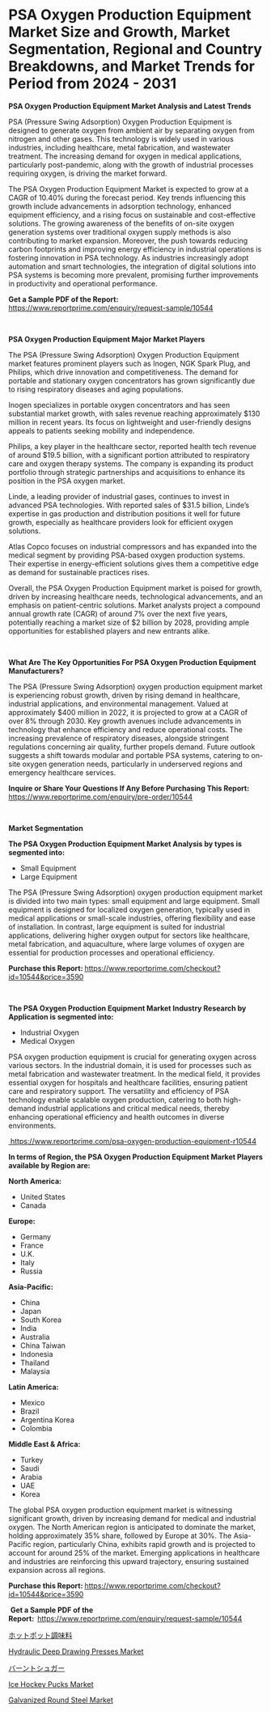 <p><h1>PSA Oxygen Production Equipment Market Size and Growth, Market Segmentation, Regional and Country Breakdowns, and Market Trends for Period from 2024 -  2031</h1></p><p><strong>PSA Oxygen Production Equipment Market Analysis and Latest Trends</strong></p>
<p><p>PSA (Pressure Swing Adsorption) Oxygen Production Equipment is designed to generate oxygen from ambient air by separating oxygen from nitrogen and other gases. This technology is widely used in various industries, including healthcare, metal fabrication, and wastewater treatment. The increasing demand for oxygen in medical applications, particularly post-pandemic, along with the growth of industrial processes requiring oxygen, is driving the market forward.</p><p>The PSA Oxygen Production Equipment Market is expected to grow at a CAGR of 10.40% during the forecast period. Key trends influencing this growth include advancements in adsorption technology, enhanced equipment efficiency, and a rising focus on sustainable and cost-effective solutions. The growing awareness of the benefits of on-site oxygen generation systems over traditional oxygen supply methods is also contributing to market expansion. Moreover, the push towards reducing carbon footprints and improving energy efficiency in industrial operations is fostering innovation in PSA technology. As industries increasingly adopt automation and smart technologies, the integration of digital solutions into PSA systems is becoming more prevalent, promising further improvements in productivity and operational performance.</p></p>
<p><strong>Get a Sample PDF of the Report:&nbsp;</strong> <a href="https://www.reportprime.com/enquiry/request-sample/10544">https://www.reportprime.com/enquiry/request-sample/10544</a></p>
<p>&nbsp;</p>
<p><strong>PSA Oxygen Production Equipment Major Market Players</strong></p>
<p><p>The PSA (Pressure Swing Adsorption) Oxygen Production Equipment market features prominent players such as Inogen, NGK Spark Plug, and Philips, which drive innovation and competitiveness. The demand for portable and stationary oxygen concentrators has grown significantly due to rising respiratory diseases and aging populations. </p><p>Inogen specializes in portable oxygen concentrators and has seen substantial market growth, with sales revenue reaching approximately $130 million in recent years. Its focus on lightweight and user-friendly designs appeals to patients seeking mobility and independence. </p><p>Philips, a key player in the healthcare sector, reported health tech revenue of around $19.5 billion, with a significant portion attributed to respiratory care and oxygen therapy systems. The company is expanding its product portfolio through strategic partnerships and acquisitions to enhance its position in the PSA oxygen market.</p><p>Linde, a leading provider of industrial gases, continues to invest in advanced PSA technologies. With reported sales of $31.5 billion, Linde’s expertise in gas production and distribution positions it well for future growth, especially as healthcare providers look for efficient oxygen solutions.</p><p>Atlas Copco focuses on industrial compressors and has expanded into the medical segment by providing PSA-based oxygen production systems. Their expertise in energy-efficient solutions gives them a competitive edge as demand for sustainable practices rises.</p><p>Overall, the PSA Oxygen Production Equipment market is poised for growth, driven by increasing healthcare needs, technological advancements, and an emphasis on patient-centric solutions. Market analysts project a compound annual growth rate (CAGR) of around 7% over the next five years, potentially reaching a market size of $2 billion by 2028, providing ample opportunities for established players and new entrants alike.</p></p>
<p>&nbsp;</p>
<p><strong>What Are The Key Opportunities For PSA Oxygen Production Equipment Manufacturers?</strong></p>
<p><p>The PSA (Pressure Swing Adsorption) oxygen production equipment market is experiencing robust growth, driven by rising demand in healthcare, industrial applications, and environmental management. Valued at approximately $400 million in 2022, it is projected to grow at a CAGR of over 8% through 2030. Key growth avenues include advancements in technology that enhance efficiency and reduce operational costs. The increasing prevalence of respiratory diseases, alongside stringent regulations concerning air quality, further propels demand. Future outlook suggests a shift towards modular and portable PSA systems, catering to on-site oxygen generation needs, particularly in underserved regions and emergency healthcare services.</p></p>
<p><strong>Inquire or Share Your Questions If Any Before Purchasing This Report:</strong> <a href="https://www.reportprime.com/enquiry/pre-order/10544">https://www.reportprime.com/enquiry/pre-order/10544</a></p>
<p>&nbsp;</p>
<p><strong>Market Segmentation</strong></p>
<p><strong>The PSA Oxygen Production Equipment Market Analysis by types is segmented into:</strong></p>
<p><ul><li>Small Equipment</li><li>Large Equipment</li></ul></p>
<p><p>The PSA (Pressure Swing Adsorption) oxygen production equipment market is divided into two main types: small equipment and large equipment. Small equipment is designed for localized oxygen generation, typically used in medical applications or small-scale industries, offering flexibility and ease of installation. In contrast, large equipment is suited for industrial applications, delivering higher oxygen output for sectors like healthcare, metal fabrication, and aquaculture, where large volumes of oxygen are essential for production processes and operational efficiency.</p></p>
<p><strong>Purchase this Report:&nbsp;</strong><a href="https://www.reportprime.com/checkout?id=10544&price=3590">https://www.reportprime.com/checkout?id=10544&price=3590</a></p>
<p>&nbsp;</p>
<p><strong>The PSA Oxygen Production Equipment Market Industry Research by Application is segmented into:</strong></p>
<p><ul><li>Industrial Oxygen</li><li>Medical Oxygen</li></ul></p>
<p><p>PSA oxygen production equipment is crucial for generating oxygen across various sectors. In the industrial domain, it is used for processes such as metal fabrication and wastewater treatment. In the medical field, it provides essential oxygen for hospitals and healthcare facilities, ensuring patient care and respiratory support. The versatility and efficiency of PSA technology enable scalable oxygen production, catering to both high-demand industrial applications and critical medical needs, thereby enhancing operational efficiency and health outcomes in diverse environments.</p></p>
<p><a href="https://www.reportprime.com/psa-oxygen-production-equipment-r10544">&nbsp;https://www.reportprime.com/psa-oxygen-production-equipment-r10544</a></p>
<p><strong>In terms of Region, the PSA Oxygen Production Equipment Market Players available by Region are:</strong></p>
<p>
    <p> <strong> North America: </strong>
        <ul>
            <li>United States</li>
            <li>Canada</li>
        </ul>
        </p> 
    <p> <strong> Europe: </strong>
        <ul>
            <li>Germany</li>
            <li>France</li>
            <li>U.K.</li>
            <li>Italy</li>
            <li>Russia</li>
        </ul>
        </p> 
    <p> <strong> Asia-Pacific: </strong>
        <ul>
            <li>China</li>
            <li>Japan</li>
            <li>South Korea</li>
            <li>India</li>
            <li>Australia</li>
            <li>China Taiwan</li>
            <li>Indonesia</li>
            <li>Thailand</li>
            <li>Malaysia</li>
        </ul>
        </p> 
    <p> <strong> Latin America: </strong>
        <ul>
            <li>Mexico</li>
            <li>Brazil</li>
            <li>Argentina Korea</li>
            <li>Colombia</li>
        </ul>
        </p> 
    <p> <strong> Middle East & Africa: </strong>
        <ul>
            <li>Turkey</li>
            <li>Saudi</li>
            <li>Arabia</li>
            <li>UAE</li>
            <li>Korea</li>
        </ul>
    </p>
    </p>
<p><p>The global PSA oxygen production equipment market is witnessing significant growth, driven by increasing demand for medical and industrial oxygen. The North American region is anticipated to dominate the market, holding approximately 35% share, followed by Europe at 30%. The Asia-Pacific region, particularly China, exhibits rapid growth and is projected to account for around 25% of the market. Emerging applications in healthcare and industries are reinforcing this upward trajectory, ensuring sustained expansion across all regions.</p></p>
<p><strong>Purchase this Report: </strong><a href="https://www.reportprime.com/checkout?id=10544&price=3590">https://www.reportprime.com/checkout?id=10544&price=3590</a></p>
<p>&nbsp;<strong>Get a Sample PDF of the Report:&nbsp;&nbsp;</strong><a href="https://www.reportprime.com/enquiry/request-sample/10544">https://www.reportprime.com/enquiry/request-sample/10544</a></p>
<p><strong></strong></p>
<p><p><a href="https://medium.com/@scotttyesha/hot-pot-seasoning-market-%E3%81%AE%E3%82%B0%E3%83%AD%E3%83%BC%E3%83%90%E3%83%AB%E5%B8%82%E5%A0%B4%E6%A6%82%E8%A6%81%E3%81%AF-%E4%B8%96%E7%95%8C%E3%81%8A%E3%82%88%E3%81%B3%E4%B8%BB%E8%A6%81%E5%B8%82%E5%A0%B4%E3%81%AB%E3%81%8A%E3%81%91%E3%82%8B%E6%A5%AD%E7%95%8C%E3%81%AB%E5%BD%B1%E9%9F%BF%E3%82%92%E4%B8%8E%E3%81%88%E3%82%8B%E4%B8%BB%E8%A6%81%E3%81%AA%E3%83%88%E3%83%AC%E3%83%B3%E3%83%89%E3%81%AB%E3%81%A4%E3%81%84%E3%81%A6-%E7%8B%AC%E8%87%AA%E3%81%AE%E8%A6%96%E7%82%B9%E3%82%92%E6%8F%90%E4%BE%9B%E3%81%97%E3%81%BE%E3%81%99-101b775a1f45">ホットポット調味料</a></p><p><a href="https://medium.com/@lelandhvqq/the-comprehensive-hydraulic-deep-drawing-presses-market-research-report-is-essential-for-c4f2fd042b54">Hydraulic Deep Drawing Presses Market</a></p><p><a href="https://medium.com/@sweet1_2luv/burnt-sugar-market-%E3%81%AE%E3%82%B0%E3%83%AD%E3%83%BC%E3%83%90%E3%83%AB%E5%B8%82%E5%A0%B4%E6%A6%82%E8%A6%81%E3%81%AF-%E4%B8%96%E7%95%8C%E3%81%8A%E3%82%88%E3%81%B3%E4%B8%BB%E8%A6%81%E5%B8%82%E5%A0%B4%E3%81%AB%E3%81%8A%E3%81%91%E3%82%8B%E6%A5%AD%E7%95%8C%E3%81%AB%E5%BD%B1%E9%9F%BF%E3%82%92%E4%B8%8E%E3%81%88%E3%82%8B%E4%B8%BB%E8%A6%81%E3%81%AA%E3%83%88%E3%83%AC%E3%83%B3%E3%83%89%E3%81%AB%E3%81%A4%E3%81%84%E3%81%A6-%E7%8B%AC%E8%87%AA%E3%81%AE%E8%A6%96%E7%82%B9%E3%82%92%E6%8F%90%E4%BE%9B%E3%81%97%E3%81%BE%E3%81%99-0d6c94201d2e">バーントシュガー</a></p><p><a href="https://medium.com/@tobyyundt/the-ice-hockey-pucks-market-decisions-are-mostly-driven-by-resource-optimization-and-ab13e28e318a">Ice Hockey Pucks Market</a></p><p><a href="https://www.linkedin.com/pulse/galvanized-round-steel-market-trends-regional-insights-forecasted-aqq4f?trackingId=P0YbjvfSRFS%2B%2BLX8H%2Fpgkg%3D%3D">Galvanized Round Steel Market</a></p></p>